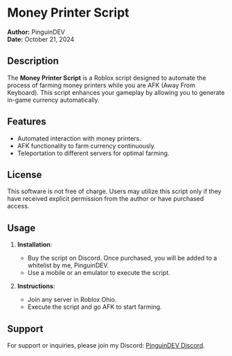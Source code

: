 # Money Printer Script

**Author:** PinguinDEV  
**Date:** October 21, 2024  

## Description

The **Money Printer Script** is a Roblox script designed to automate the process of farming money printers while you are AFK (Away From Keyboard). This script enhances your gameplay by allowing you to generate in-game currency automatically.

## Features

- Automated interaction with money printers.
- AFK functionality to farm currency continuously.
- Teleportation to different servers for optimal farming.

## License

This software is not free of charge. Users may utilize this script only if they have received explicit permission from the author or have purchased access.

## Usage

1. **Installation**: 
   - Buy the script on Discord. Once purchased, you will be added to a whitelist by me, PinguinDEV.
   - Use a mobile or an emulator to execute the script.

2. **Instructions**:
   - Join any server in Roblox Ohio.
   - Execute the script and go AFK to start farming.

## Support

For support or inquiries, please join my Discord: [PinguinDEV Discord](https://www.discord.gg/kB3mbvhR2C).
